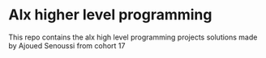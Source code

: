 # Alx higher level programming
This repo contains the alx high level programming projects solutions made by Ajoued Senoussi from cohort 17